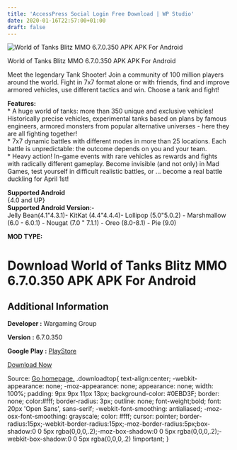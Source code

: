 ```yaml
---
title: 'AccessPress Social Login Free Download | WP Studio'
date: 2020-01-16T22:57:00+01:00
draft: false
---
```


![World of Tanks Blitz MMO 6.7.0.350 APK APK For Android](https://i1.wp.com/apkhome.net/wp-content/uploads/2020/01/World-of-Tanks-Blitz-MMO-6.7.0.350-APK.png "World of Tanks Blitz MMO 6.7.0.350 APK APK For Android")

  

World of Tanks Blitz MMO 6.7.0.350 APK APK For Android

Meet the legendary Tank Shooter! Join a community of 100 million players around the world. Fight in 7x7 format alone or with friends, find and improve armored vehicles, use different tactics and win. Choose a tank and fight!

**Features:**  
\* A huge world of tanks: more than 350 unique and exclusive vehicles! Historically precise vehicles, experimental tanks based on plans by famous engineers, armored monsters from popular alternative universes - here they are all fighting together!  
\* 7x7 dynamic battles with different modes in more than 25 locations. Each battle is unpredictable: the outcome depends on you and your team.  
\* Heavy action! In-game events with rare vehicles as rewards and fights with radically different gameplay. Become invisible (and not only) in Mad Games, test yourself in difficult realistic battles, or ... become a real battle duckling for April 1st!

**Supported Android**  
{4.0 and UP}  
**Supported Android Version**:-  
Jelly Bean(4.1"4.3.1)- KitKat (4.4"4.4.4)- Lollipop (5.0"5.0.2) - Marshmallow (6.0 - 6.0.1) - Nougat (7.0 " 7.1.1) - Oreo (8.0-8.1) - Pie (9.0)

**MOD TYPE:**

Download World of Tanks Blitz MMO 6.7.0.350 APK APK For Android
===============================================================

Additional Information
----------------------

**Developer :** Wargaming Group

**Version :** 6.7.0.350

**Google Play :** [PlayStore](https://play.google.com/store/apps/details?id=net.wargaming.wot.blitz)

  

[Download Now](https://store4app.co/post/world-of-tanks-blitz-mmo-6-7-0-350-apk-apk-for-android_1579199214)

  
Source: [Go homepage.](https://store4app.co/post/world-of-tanks-blitz-mmo-6-7-0-350-apk-apk-for-android_1579199214) .downloadtop{ text-align:center; -webkit-appearance: none; -moz-appearance: none; appearance: none; width: 100%; padding: 9px 9px 11px 13px; background-color: #0EBD3F; border: none; color:#fff; border-radius: 3px; outline: none; font-weight;bold; font: 20px 'Open Sans', sans-serif; -webkit-font-smoothing: antialiased; -moz-osx-font-smoothing: grayscale; color: #fff; cursor: pointer; border-radius:15px;-webkit-border-radius:15px;-moz-border-radius:5px;box-shadow:0 0 5px rgba(0,0,0,.2);-moz-box-shadow:0 0 5px rgba(0,0,0,.2);-webkit-box-shadow:0 0 5px rgba(0,0,0,.2) !important; }